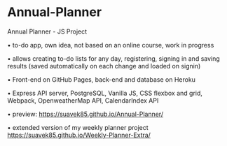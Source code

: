 # Annual-Planner
Annual Planner - JS Project

•	to-do app, own idea, not based on an online course, work in progress

•	allows creating to-do lists for any day, registering, signing in and saving results (saved automatically on each change and loaded on signin)

•	Front-end on GitHub Pages, back-end and database on Heroku

•	Express API server, PostgreSQL, Vanilla JS, CSS flexbox and grid, Webpack, OpenweatherMap API, CalendarIndex API

•	preview: https://suavek85.github.io/Annual-Planner/

•	extended version of my weekly planner project https://suavek85.github.io/Weekly-Planner-Extra/



